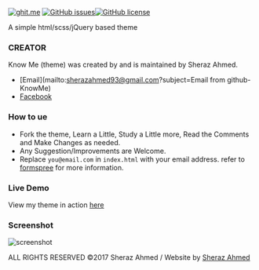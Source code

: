 
[![ghit.me](https://ghit.me/badge.svg?style=flat-square&repo=isheraz/know-more)](https://ghit.me/repo/isheraz/know-more)
[![GitHub issues](https://img.shields.io/github/issues/isheraz/know-more.svg?style=flat-square)](https://github.com/isheraz/know-more/issues)[![GitHub license](https://img.shields.io/badge/license-MIT-blue.svg?style=flat-square)](https://raw.githubusercontent.com/isheraz/know-more/master/LICENSE.txt)


A simple html/scss/jQuery based theme

### CREATOR
Know Me (theme) was created by and is maintained by Sheraz Ahmed.
 - [Email](mailto:sherazahmed93@gmail.com?subject=Email from github-KnowMe)
 - [Facebook](https://www.facebook.com/ranasherazahmed)
 
### How to ue
 - Fork the theme, Learn a Little, Study a Little more, Read the Comments and Make Changes as needed. 
 - Any Suggestion/Improvements are Welcome.
 - Replace `you@email.com` in `index.html` with your email address. refer to [formspree](http://formspree.io/) for more information.
 
### Live Demo
View my theme in action [here](https://isheraz.github.io/know-more/)

### Screenshot
![screenshot](https://rawgit.com/isheraz/know-more/master/screenshot.png)


ALL RIGHTS RESERVED &copy;2017 Sheraz Ahmed  /  Website by [Sheraz Ahmed](https://github.com/isheraz)
